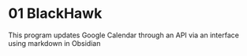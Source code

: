 # 01 BlackHawk
 This program updates Google Calendar through an API via an interface using markdown in Obsidian
